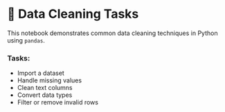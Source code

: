 # 🧹 Data Cleaning Tasks

This notebook demonstrates common data cleaning techniques in Python using `pandas`.

### Tasks:
- Import a dataset
- Handle missing values
- Clean text columns
- Convert data types
- Filter or remove invalid rows
